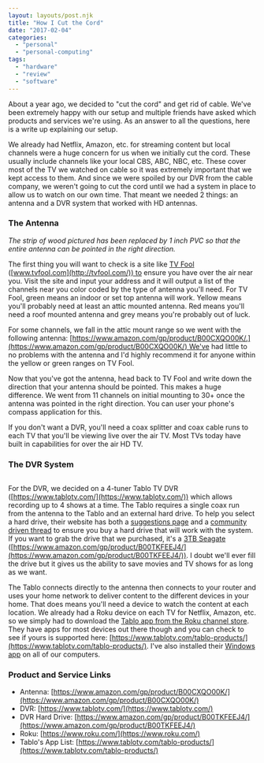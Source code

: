 ```yaml
---
layout: layouts/post.njk
title: "How I Cut the Cord"
date: "2017-02-04"
categories: 
  - "personal"
  - "personal-computing"
tags: 
  - "hardware"
  - "review"
  - "software"
---
```


About a year ago, we decided to "cut the cord" and get rid of cable. We've been extremely happy with our setup and multiple friends have asked which products and services we're using. As an answer to all the questions, here is a write up explaining our setup.

We already had Netflix, Amazon, etc. for streaming content but local channels were a huge concern for us when we initially cut the cord. These usually include channels like your local CBS, ABC, NBC, etc. These cover most of the TV we watched on cable so it was extremely important that we kept access to them. And since we were spoiled by our DVR from the cable company, we weren't going to cut the cord until we had a system in place to allow us to watch on our own time. That meant we needed 2 things: an antenna and a DVR system that worked with HD antennas.

<h3>The Antenna</h3>

<img src="../../../img/posts/2017/attic-antenna.jpg" alt="" class="img-fluid">
<div class="text-center"><em>The strip of wood pictured has been replaced by 1 inch PVC so that the entire antenna can be pointed in the right direction.</em></div>

The first thing you will want to check is a site like [TV Fool](http://tvfool.com/) ([www.tvfool.com](http://tvfool.com/)) to ensure you have over the air near you. Visit the site and input your address and it will output a list of the channels near you color coded by the type of antenna you'll need. For TV Fool, green means an indoor or set top antenna will work. Yellow means you'll probably need at least an attic mounted antenna. Red means you'll need a roof mounted antenna and grey means you're probably out of luck.

For some channels, we fall in the attic mount range so we went with the following antenna: [https://www.amazon.com/gp/product/B00CXQO00K/.](https://www.amazon.com/gp/product/B00CXQO00K/) We've had little to no problems with the antenna and I'd highly recommend it for anyone within the yellow or green ranges on TV Fool.

Now that you've got the antenna, head back to TV Fool and write down the direction that your antenna should be pointed. This makes a huge difference. We went from 11 channels on initial mounting to 30+ once the antenna was pointed in the right direction. You can user your phone's compass application for this.

If you don't want a DVR, you'll need a coax splitter and coax cable runs to each TV that you'll be viewing live over the air TV. Most TVs today have built in capabilities for over the air HD TV.

<h3>The DVR System</h3>

<img src="../../../img/posts/2017/tablo.jpg" alt="" class="img-fluid">

For the DVR, we decided on a 4-tuner Tablo TV DVR ([https://www.tablotv.com/](https://www.tablotv.com/)) which allows recording up to 4 shows at a time. The Tablo requires a single coax run from the antenna to the Tablo and an external hard drive. To help you select a hard drive, their website has both a [suggestions page](https://www.tablotv.com/blog/tablo-usb-hard-drive-specifications-suggestions/) and a [community driven thread](https://community.tablotv.com/t/tested-hard-drives/130) to ensure you buy a hard drive that will work with the system. If you want to grab the drive that we purchased, it's a [3TB Seagate](https://www.amazon.com/gp/product/B00TKFEEJ4/) ([https://www.amazon.com/gp/product/B00TKFEEJ4/](https://www.amazon.com/gp/product/B00TKFEEJ4/)). I doubt we'll ever fill the drive but it gives us the ability to save movies and TV shows for as long as we want.

The Tablo connects directly to the antenna then connects to your router and uses your home network to deliver content to the different devices in your home. That does means you'll need a device to watch the content at each location. We already had a Roku device on each TV for Netflix, Amazon, etc. so we simply had to download the [Tablo app from the Roku channel store](https://channelstore.roku.com/details/44281/tablo-tv). They have apps for most devices out there though and you can check to see if yours is supported here: [https://www.tablotv.com/tablo-products/](https://www.tablotv.com/tablo-products/). I've also installed their [Windows app](https://www.tablotv.com/blog/tablo-ota-dvr-app-now-available-xbox-one/) on all of our computers.

<h3>Product and Service Links</h3>

- Antenna: [https://www.amazon.com/gp/product/B00CXQO00K/](https://www.amazon.com/gp/product/B00CXQO00K/)
- DVR: [https://www.tablotv.com/](https://www.tablotv.com/)
- DVR Hard Drive: [https://www.amazon.com/gp/product/B00TKFEEJ4/](https://www.amazon.com/gp/product/B00TKFEEJ4/)
- Roku: [https://www.roku.com/](https://www.roku.com/)
- Tablo's App List: [https://www.tablotv.com/tablo-products/](https://www.tablotv.com/tablo-products/)
